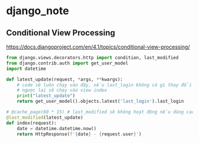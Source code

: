 # django_note

## Conditional View Processing
https://docs.djangoproject.com/en/4.1/topics/conditional-view-processing/

```py
from django.views.decorators.http import condition, last_modified
from django.contrib.auth import get_user_model
import datetime

def latest_update(request, *args, **kwargs):
    # code sẽ luôn chạy vào đây, nếu last_login không có gì thay đổi sẽ lấy data từ cache
    # ngược lại sẽ chạy vào view index
    print("latest_update")
    return get_user_model().objects.latest('last_login').last_login

# @cache_page(60 * 15) # last_modified sẽ không hoạt động nếu dùng cache_page
@last_modified(latest_update)
def index(request):
    date = datetime.datetime.now()
    return HttpResponse(f'{date} - {request.user}')
```
